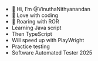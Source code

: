 - 👋 Hi, I’m @VinuthaNithyanandan
- 👀 Love with coding
- 🌱 Roaring with ROR
- Learning Java script
- Then TypeScript
- Will speed up with PlayWright
- Practice testing
- Software Automated Tester 2025
